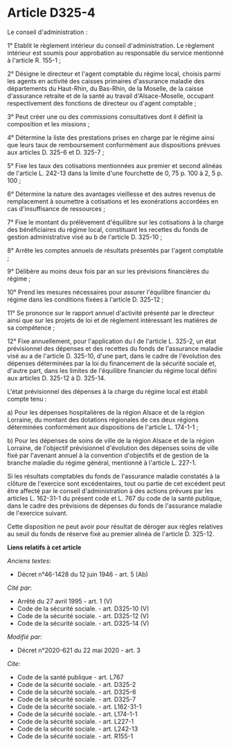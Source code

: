 # Article D325-4

Le conseil d'administration :

1° Etablit le règlement intérieur du conseil d'administration. Le règlement intérieur est soumis pour approbation au
responsable du service mentionné à l'article R. 155-1 ;

2° Désigne le directeur et l'agent comptable du régime local, choisis parmi les agents en activité des caisses primaires
d'assurance maladie des départements du Haut-Rhin, du Bas-Rhin, de la Moselle, de la caisse d'assurance retraite et de la
santé au travail d'Alsace-Moselle, occupant respectivement des fonctions de directeur ou d'agent comptable ;

3° Peut créer une ou des commissions consultatives dont il définit la composition et les missions ;

4° Détermine la liste des prestations prises en charge par le régime ainsi que leurs taux de remboursement conformément aux
dispositions prévues aux articles D. 325-6 et D. 325-7 ;

5° Fixe les taux des cotisations mentionnées aux premier et second alinéas de l'article L. 242-13 dans la limite d'une
fourchette de 0, 75 p. 100 à 2, 5 p. 100 ;

6° Détermine la nature des avantages vieillesse et des autres revenus de remplacement à soumettre à cotisations et les
exonérations accordées en cas d'insuffisance de ressources ;

7° Fixe le montant du prélèvement d'équilibre sur les cotisations à la charge des bénéficiaires du régime local, constituant
les recettes du fonds de gestion administrative visé au b de l'article D. 325-10 ;

8° Arrête les comptes annuels de résultats présentés par l'agent comptable ;

9° Délibère au moins deux fois par an sur les prévisions financières du régime ;

10° Prend les mesures nécessaires pour assurer l'équilibre financier du régime dans les conditions fixées à l'article D.
325-12 ;

11° Se prononce sur le rapport annuel d'activité présenté par le directeur ainsi que sur les projets de loi et de règlement
intéressant les matières de sa compétence ;

12° Fixe annuellement, pour l'application du I de l'article L. 325-2, un état prévisionnel des dépenses et des recettes du
fonds de l'assurance maladie visé au a de l'article D. 325-10, d'une part, dans le cadre de l'évolution des dépenses
déterminées par la loi du financement de la sécurité sociale et, d'autre part, dans les limites de l'équilibre financier du
régime local défini aux articles D. 325-12 à D. 325-14.

L'état prévisionnel des dépenses à la charge du régime local est établi compte tenu :

a) Pour les dépenses hospitalières de la région Alsace et de la région Lorraine, du montant des dotations régionales de ces
deux régions déterminées conformément aux dispositions de l'article L. 174-1-1 ;

b) Pour les dépenses de soins de ville de la région Alsace et de la région Lorraine, de l'objectif prévisionnel d'évolution
des dépenses soins de ville fixé par l'avenant annuel à la convention d'objectifs et de gestion de la branche maladie du
régime général, mentionné à l'article L. 227-1.

Si les résultats comptables du fonds de l'assurance maladie constatés à la clôture de l'exercice sont excédentaires, tout ou
partie de cet excédent peut être affecté par le conseil d'administration à des actions prévues par les articles L. 162-31-1
du présent code et L. 767 du code de la santé publique, dans le cadre des prévisions de dépenses du fonds de l'assurance
maladie de l'exercice suivant.

Cette disposition ne peut avoir pour résultat de déroger aux règles relatives au seuil du fonds de réserve fixé au premier
alinéa de l'article D. 325-12.

**Liens relatifs à cet article**

_Anciens textes_:

  - Décret n°46-1428 du 12 juin 1946 - art. 5 (Ab)

_Cité par_:

  - Arrêté du 27 avril 1995 - art. 1 (V)
  - Code de la sécurité sociale. - art. D325-10 (V)
  - Code de la sécurité sociale. - art. D325-12 (V)
  - Code de la sécurité sociale. - art. D325-14 (V)

_Modifié par_:

  - Décret n°2020-621 du 22 mai 2020 - art. 3

_Cite_:

  - Code de la santé publique - art. L767
  - Code de la sécurité sociale. - art. D325-2
  - Code de la sécurité sociale. - art. D325-6
  - Code de la sécurité sociale. - art. D325-7
  - Code de la sécurité sociale. - art. L162-31-1
  - Code de la sécurité sociale. - art. L174-1-1
  - Code de la sécurité sociale. - art. L227-1
  - Code de la sécurité sociale. - art. L242-13
  - Code de la sécurité sociale. - art. R155-1
